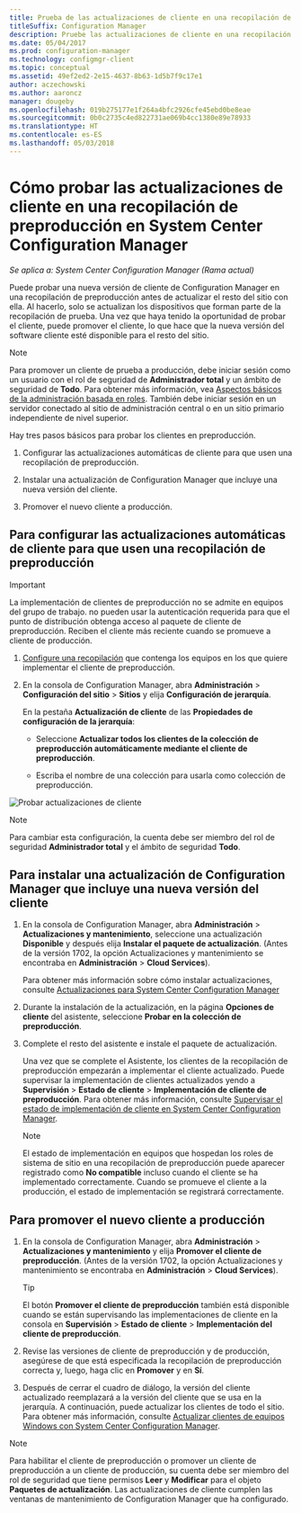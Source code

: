 ```yaml
---
title: Prueba de las actualizaciones de cliente en una recopilación de preproducción
titleSuffix: Configuration Manager
description: Pruebe las actualizaciones de cliente en una recopilación de preproducción en System Center Configuration Manager.
ms.date: 05/04/2017
ms.prod: configuration-manager
ms.technology: configmgr-client
ms.topic: conceptual
ms.assetid: 49ef2ed2-2e15-4637-8b63-1d5b7f9c17e1
author: aczechowski
ms.author: aaroncz
manager: dougeby
ms.openlocfilehash: 019b275177e1f264a4bfc2926cfe45ebd0be8eae
ms.sourcegitcommit: 0b0c2735c4ed822731ae069b4cc1380e89e78933
ms.translationtype: HT
ms.contentlocale: es-ES
ms.lasthandoff: 05/03/2018
---
```

# <a name="how-to-test-client-upgrades-in-a-pre-production-collection-in-system-center-configuration-manager"></a>Cómo probar las actualizaciones de cliente en una recopilación de preproducción en System Center Configuration Manager

*Se aplica a: System Center Configuration Manager (Rama actual)*

Puede probar una nueva versión de cliente de Configuration Manager en una recopilación de preproducción antes de actualizar el resto del sitio con ella.  Al hacerlo, solo se actualizan los dispositivos que forman parte de la recopilación de prueba. Una vez que haya tenido la oportunidad de probar el cliente, puede promover el cliente, lo que hace que la nueva versión del software cliente esté disponible para el resto del sitio.

> [!NOTE]
> Para promover un cliente de prueba a producción, debe iniciar sesión como un usuario con el rol de seguridad de **Administrador total** y un ámbito de seguridad de **Todo**. Para obtener más información, vea [Aspectos básicos de la administración basada en roles](/sccm/core/understand/fundamentals-of-role-based-administration). También debe iniciar sesión en un servidor conectado al sitio de administración central o en un sitio primario independiente de nivel superior.

 Hay tres pasos básicos para probar los clientes en preproducción.  

1.  Configurar las actualizaciones automáticas de cliente para que usen una recopilación de preproducción.  

2.  Instalar una actualización de Configuration Manager que incluye una nueva versión del cliente.  

3.  Promover el nuevo cliente a producción.  

##  <a name="to-configure-automatic-client-upgrades-to-use-a-pre-production-collection"></a>Para configurar las actualizaciones automáticas de cliente para que usen una recopilación de preproducción  
> [!IMPORTANT]
> La implementación de clientes de preproducción no se admite en equipos del grupo de trabajo. no pueden usar la autenticación requerida para que el punto de distribución obtenga acceso al paquete de cliente de preproducción.  Reciben el cliente más reciente cuando se promueve a cliente de producción.

1. [Configure una recopilación](..\collections\create-collections.md) que contenga los equipos en los que quiere implementar el cliente de preproducción.   

1.  En la consola de Configuration Manager, abra **Administración** > **Configuración del sitio** > **Sitios** y elija **Configuración de jerarquía**.  

     En la pestaña **Actualización de cliente** de las **Propiedades de configuración de la jerarquía**:  

    -   Seleccione **Actualizar todos los clientes de la colección de preproducción automáticamente mediante el cliente de preproducción**.  

    -   Escriba el nombre de una colección para usarla como colección de preproducción.  

![Probar actualizaciones de cliente](media/test-client-upgrades.png)

>[!NOTE]
>Para cambiar esta configuración, la cuenta debe ser miembro del rol de seguridad **Administrador total** y el ámbito de seguridad **Todo**.


##  <a name="to-install-a-configuration-manager-update-that-includes-a-new-version-of-the-client"></a>Para instalar una actualización de Configuration Manager que incluye una nueva versión del cliente  

1.  En la consola de Configuration Manager, abra **Administración** > **Actualizaciones y mantenimiento**, seleccione una actualización **Disponible** y después elija **Instalar el paquete de actualización**. (Antes de la versión 1702, la opción Actualizaciones y mantenimiento se encontraba en **Administración** > **Cloud Services**).

     Para obtener más información sobre cómo instalar actualizaciones, consulte [Actualizaciones para System Center Configuration Manager](../../../../core/servers/manage/updates.md)  

2.  Durante la instalación de la actualización, en la página **Opciones de cliente** del asistente, seleccione **Probar en la colección de preproducción**.  

3.  Complete el resto del asistente e instale el paquete de actualización.  

     Una vez que se complete el Asistente, los clientes de la recopilación de preproducción empezarán a implementar el cliente actualizado. Puede supervisar la implementación de clientes actualizados yendo a **Supervisión** > **Estado de cliente** > **Implementación de cliente de preproducción**. Para obtener más información, consulte [Supervisar el estado de implementación de cliente en System Center Configuration Manager](../../../../core/clients/deploy/monitor-client-deployment-status.md).

    > [!NOTE]
    > El estado de implementación en equipos que hospedan los roles de sistema de sitio en una recopilación de preproducción puede aparecer registrado como **No compatible** incluso cuando el cliente se ha implementado correctamente. Cuando se promueve el cliente a la producción, el estado de implementación se registrará correctamente.

##  <a name="to-promote-the-new-client-to-production"></a>Para promover el nuevo cliente a producción  

1.  En la consola de Configuration Manager, abra **Administración** > **Actualizaciones y mantenimiento** y elija **Promover el cliente de preproducción**. (Antes de la versión 1702, la opción Actualizaciones y mantenimiento se encontraba en **Administración** > **Cloud Services**).

    > [!TIP]
    > El botón **Promover el cliente de preproducción** también está disponible cuando se están supervisando las implementaciones de cliente en la consola en **Supervisión** > **Estado de cliente** > **Implementación del cliente de preproducción**.

2.  Revise las versiones de cliente de preproducción y de producción, asegúrese de que está especificada la recopilación de preproducción correcta y, luego, haga clic en **Promover** y en **Sí**.  

3.  Después de cerrar el cuadro de diálogo, la versión del cliente actualizado reemplazará a la versión del cliente que se usa en la jerarquía. A continuación, puede actualizar los clientes de todo el sitio. Para obtener más información, consulte [Actualizar clientes de equipos Windows con System Center Configuration Manager](../../../../core/clients/manage/upgrade/upgrade-clients-for-windows-computers.md).  

>[!NOTE]
>Para habilitar el cliente de preproducción o promover un cliente de preproducción a un cliente de producción, su cuenta debe ser miembro del rol de seguridad que tiene permisos **Leer** y **Modificar** para el objeto **Paquetes de actualización**.
>Las actualizaciones de cliente cumplen las ventanas de mantenimiento de Configuration Manager que ha configurado.
